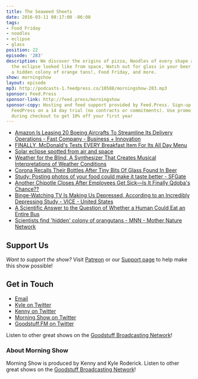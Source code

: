 ```yaml
---
title: The Seaweed Sheets
date: 2016-03-11 08:17:00 -06:00
tags:
- Food Friday
- noodles
- eclipse
- glass
position: 22
episode: '283'
description: We discover the origins of pizza, Noodles of every shape and form, What
  the eclipse looked like from space, Watch out for glass in your beer, Look out for
  a hidden colony of orange tans!, Food Friday, and more.
show: morningshow
layout: episode
mp3: http://podcasts-1.feedpress.co/10588/morningshow-283.mp3
sponsor: Feed.Press
sponsor-link: http://feed.press/morningshow
sponsor-copy: Hosting and feed support provided by Feed.Press. Sign-up today and try
  FeedPress on a 14 day trial (no contracts or commitments). Use promo code `morningshow`
  during checkout to get 10% off your first year
---
```


* [Amazon Is Leasing 20 Boeing Aircrafts To Streamline Its Delivery Operations - Fast Company - Business + Innovation](http://www.fastcompany.com/3057641/most-innovative-companies/amazon-is-leasing-20-boeing-aircrafts-to-streamline-its-delivery-o?partner=rss&utm_source=feedburner&utm_medium=feed&utm_campaign=Feed%3A+fastcompany%2Fheadlines+%28Fast+Company%29)
* [FINALLY, McDonald's Tests EVERY Breakfast Item For Its All Day Menu](http://www.foodbeast.com/news/mcdonalds-true-all-day-breakfast/)
* [Solar eclipse spotted from air and space](http://www.geekwire.com/2016/total-solar-eclipse-spotted-air-space/)
* [Weather for the Blind, A Synthesizer That Creates Musical Interpretations of Weather Conditions](http://laughingsquid.com/weather-for-the-blind-a-synthesizer-that-creates-musical-interpretations-of-weather-conditions/)
* [Corona Recalls Their Bottles After Tiny Bits Of Glass Found In Beer](http://www.foodbeast.com/news/corona-recall/)
* [Study: Posting photos of your food could make it taste better - SFGate](http://www.sfgate.com/food/article/Study-posting-photos-of-your-food-taste-better-6878726.php)
* [Another Chipotle Closes After Employees Get Sick—Is It Finally Qdoba's Chance??](http://gizmodo.com/another-chipotle-closes-after-employees-get-sick-is-it-1763824680)
* [Binge-Watching TV Is Making Us Depressed, According to an Incredibly Depressing Study - VICE - United States](http://www.vice.com/read/binge-watching-tv-is-making-us-depressed-according-to-incredibly-depressing-study-909)
* [A Scientific Answer to the Question of Whether a Human Could Eat an Entire Bus](http://laughingsquid.com/a-scientific-answer-to-the-question-of-whether-a-human-could-eat-an-entire-bus/)
* [Scientists find 'hidden' colony of orangutans - MNN - Mother Nature Network](http://www.mnn.com/earth-matters/animals/blogs/scientists-uncover-hidden-population-orangutans)

## Support Us
*Want to support the show?* Visit [Patreon](http://patreon.com/morningshow) or our [Support page](http://goodstuff.fm/support) to help make this show possible!

## Get in Touch
* [Email](mailto:kyle@goodstuff.fm)
* [Kyle on Twitter](http://twitter.com/dogburps)
* [Kenny on Twitter](http://twitter.com/pizzarobotics)
* [Morning Show on Twitter](http://twitter.com/morningshowam)
* [Goodstuff.FM on Twitter](http://twitter.com/goodstufffm)

Listen to other great shows on the [Goodstuff Broadcasting Network](http://goodstuff.fm/broadcasts)!

### About Morning Show
Morning Show is produced by Kenny and Kyle Roderick. Listen to other great shows on the [Goodstuff Broadcasting Network](http://goodstuff.fm/)!
